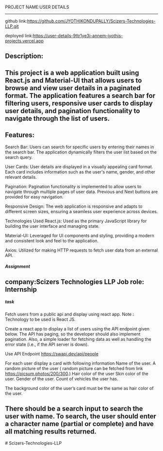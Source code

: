 PROJECT NAME:USER DETAILS

---------------------------------------------------------------------------------------------
github link:https://github.com/JYOTHIKONDUPALLY/Scizers-Technologies-LLP.git

deployed link:https://user-details-9ttr1ye3j-annem-jyothis-projects.vercel.app


Description:
--------------------------------------------------------------------------------------------------
This project is a web application built using React.js and Material-UI that allows users to browse and view user details in a paginated format. The application features a search bar for filtering users, responsive user cards to display user details, and pagination functionality to navigate through the list of users.
-


Features:
--------------------------------------------------------------------------------------------------
Search Bar: Users can search for specific users by entering their names in the search bar. The application dynamically filters the user list based on the search query.

User Cards: User details are displayed in a visually appealing card format. Each card includes information such as the user's name, gender, and other relevant details.

Pagination: Pagination functionality is implemented to allow users to navigate through multiple pages of user data. Previous and Next buttons are provided for easy navigation.

Responsive Design: The web application is responsive and adapts to different screen sizes, ensuring a seamless user experience across devices.

Technologies Used
React.js: Used as the primary JavaScript library for building the user interface and managing state.

Material-UI: Leveraged for UI components and styling, providing a modern and consistent look and feel to the application.

Axios: Utilized for making HTTP requests to fetch user data from an external API.


##### Assignment #####
company:Scizers Technologies LLP
Job role:  Internship
---------------------------------------------------------------------------------

##### task #######
Fetch users from a public api and display using react app.
Note : Technology to be used is React JS.

Create a react app to display a list of users using the API  endpoint given below. The API has paging, so the developer should also implement pagination. Also, a simple loader for fetching data as well as handling the error state (i.e., if the API server is down).

Use API Endpoint 
https://swapi.dev/api/people

For each user display a card with following information 
Name of the user.
A random picture of the user ( random picture can be fetched from link https://picsum.photos/200/300.)
Hair color of the user
Skin color of the user.
Gender of the user.
Count of vehicles the user has.


The background color of the user’s card must be the same as hair color of the user.

There should be a search input to search the user with name.
To search, the user should enter a character name (partial or complete) and have all matching results returned. 
--------------------------------------------------------------------------------------------------



#   S c i z e r s - T e c h n o l o g i e s - L L P 
 
 
